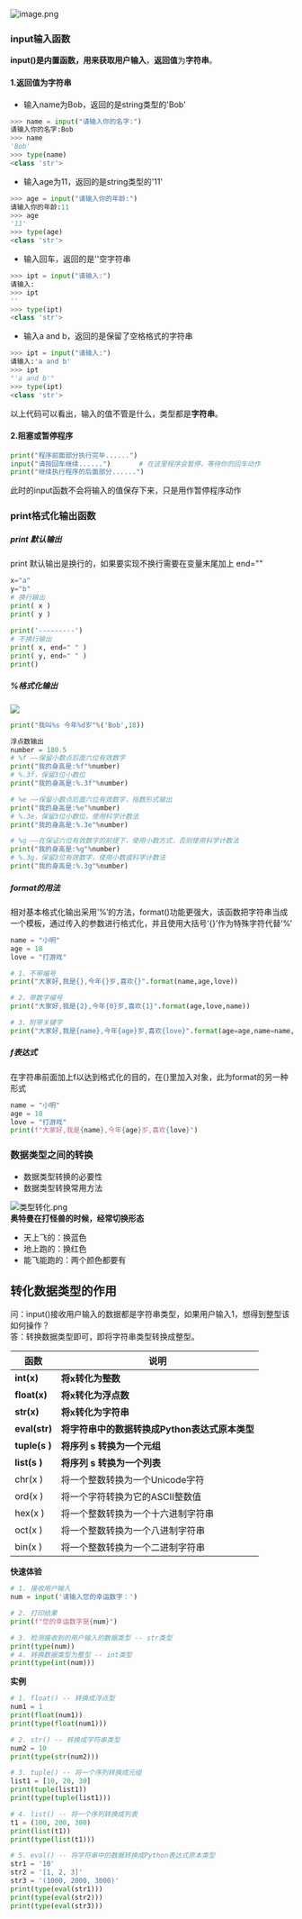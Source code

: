 ![image.png](https://cdn.nlark.com/yuque/0/2023/png/25414438/1675314991849-595a436f-2120-4801-8bec-12c27acd38d3.png#averageHue=%23e8e7e6&clientId=u8b4fd9e7-e30d-4&from=paste&height=341&id=u4ec5ac1d&name=image.png&originHeight=322&originWidth=764&originalType=binary&ratio=1&rotation=0&showTitle=false&size=31240&status=done&style=none&taskId=u88d24bd2-1114-4d28-aba4-0abe5e00aff&title=&width=807.9599914550781)

<a name="GdmIz"></a>
### input输入函数 
**input()**是内置函数，用来**获取用户输入**，**返回值**为**字符串**。
<a name="IEW54"></a>
#### 1.返回值为字符串

- 输入name为Bob，返回的是string类型的'Bob'
```python
>>> name = input("请输入你的名字:")
请输入你的名字:Bob
>>> name
'Bob'
>>> type(name)
<class 'str'>
```

- 输入age为11，返回的是string类型的'11'
```python
>>> age = input("请输入你的年龄:")
请输入你的年龄:11
>>> age
'11'
>>> type(age)
<class 'str'>
```

- 输入回车，返回的是''空字符串
```python
>>> ipt = input("请输入:")
请输入:
>>> ipt
''
>>> type(ipt)
<class 'str'>
```

- 输入a and b，返回的是保留了空格格式的字符串	
```python
>>> ipt = input("请输入:")
请输入:'a and b'
>>> ipt
"'a and b'"
>>> type(ipt)
<class 'str'>
```
以上代码可以看出，输入的值不管是什么，类型都是**字符串**。
<a name="FXUEY"></a>
#### 2.阻塞或暂停程序
```python
print("程序前面部分执行完毕......")
input("请按回车继续......")       # 在这里程序会暂停，等待你的回车动作
print("继续执行程序的后面部分......")
```
此时的input函数不会将输入的值保存下来，只是用作暂停程序动作
<a name="DihTw"></a>
### print格式化输出函数 
<a name="O6vVc"></a>
##### print 默认输出
print 默认输出是换行的，如果要实现不换行需要在变量末尾加上 end=""
```python
x="a"
y="b"
# 换行输出
print( x )
print( y )
 
print('---------')
# 不换行输出
print( x, end=" " )
print( y, end=" " )
print()
```
<a name="Mtoy0"></a>
##### %格式化输出  
![](https://cdn.nlark.com/yuque/0/2019/png/704747/1577703452070-6446d750-7f11-4c01-a026-68e4aecbdef1.png#averageHue=%23e3e2e1&from=url&id=Ngh3E&originHeight=357&originWidth=469&originalType=binary&ratio=1&rotation=0&showTitle=false&status=done&style=none&title=)
```python
print("我叫%s 今年%d岁"%('Bob',18))

浮点数输出 
number = 180.5
# %f ——保留小数点后面六位有效数字
print("我的身高是:%f"%number)
# %.3f，保留3位小数位
print("我的身高是:%.3f"%number)

# %e ——保留小数点后面六位有效数字，指数形式输出
print("我的身高是:%e"%number)
# %.3e，保留3位小数位，使用科学计数法
print("我的身高是:%.3e"%number)

# %g ——在保证六位有效数字的前提下，使用小数方式，否则使用科学计数法
print("我的身高是:%g"%number)
# %.3g，保留3位有效数字，使用小数或科学计数法
print("我的身高是:%.3g"%number)
```
<a name="bwMvD"></a>
##### format的用法
相对基本格式化输出采用‘%’的方法，format()功能更强大，该函数把字符串当成一个模板，通过传入的参数进行格式化，并且使用大括号‘{}’作为特殊字符代替‘%’
```python
name = "小明"
age = 18
love = "打游戏"

# 1、不带编号
print("大家好,我是{},今年{}岁,喜欢{}".format(name,age,love))

# 2、带数字编号
print("大家好,我是{2},今年{0}岁,喜欢{1}".format(age,love,name))

# 3、附带关键字
print("大家好,我是{name},今年{age}岁,喜欢{love}".format(age=age,name=name,love=love))
```
<a name="LFsX8"></a>
##### f表达式 
在字符串前面加上f以达到格式化的目的，在{}里加入对象，此为format的另一种形式
```python
name = "小明"
age = 18
love = "打游戏"
print(f"大家好,我是{name},今年{age}岁,喜欢{love}")

```
<a name="pofke"></a>
### 数据类型之间的转换 

- 数据类型转换的必要性
- 数据类型转换常⽤⽅法

![类型转化.png](https://cdn.nlark.com/yuque/0/2023/png/25414438/1675328909717-b09f516b-65d0-4ace-a821-8021af147518.png#averageHue=%23e7ebe3&clientId=u17b8c7db-c9ea-4&from=ui&id=u2491b215&name=%E7%B1%BB%E5%9E%8B%E8%BD%AC%E5%8C%96.png&originHeight=184&originWidth=450&originalType=binary&ratio=1&rotation=0&showTitle=false&size=96349&status=done&style=none&taskId=u55eb977e-d76f-4a11-946f-831e138a0e5&title=)<br />**奥特曼在打怪兽的时候，经常切换形态**

- 天上飞的：换蓝色
- 地上跑的：换红色
- 能飞能跑的：两个颜色都要有
<a name="ac48da5f"></a>
## 转化数据类型的作用
问：input()接收⽤户输⼊的数据都是字符串类型，如果⽤户输⼊1，想得到整型该如何操作？<br />答：转换数据类型即可，即将字符串类型转换成整型。

| 函数 | 说明 |
| --- | --- |
| **int(x)** | **将x转化为整数** |
| **float(x)** | **将x转化为浮点数** |
| **str(x)** | **将x转化为字符串** |
| **eval(str)** | **将字符串中的数据转换成Python表达式原本类型** |
| **tuple(s )** | **将序列 s 转换为⼀个元组** |
| **list(s )** | **将序列 s 转换为⼀个列表** |
| chr(x ) | 将⼀个整数转换为⼀个Unicode字符 |
| ord(x ) | 将⼀个字符转换为它的ASCII整数值 |
| hex(x ) | 将⼀个整数转换为⼀个⼗六进制字符串 |
| oct(x ) | 将⼀个整数转换为⼀个⼋进制字符串 |
| bin(x ) | 将⼀个整数转换为⼀个⼆进制字符串 |

**快速体验**
```python
# 1. 接收⽤户输⼊
num = input('请输⼊您的幸运数字：')

# 2. 打印结果
print(f"您的幸运数字是{num}")

# 3. 检测接收到的⽤户输⼊的数据类型 -- str类型
print(type(num))
# 4. 转换数据类型为整型 -- int类型
print(type(int(num)))
```
**实例**
```python
# 1. float() -- 转换成浮点型
num1 = 1
print(float(num1))
print(type(float(num1)))

# 2. str() -- 转换成字符串类型
num2 = 10
print(type(str(num2)))

# 3. tuple() -- 将⼀个序列转换成元组
list1 = [10, 20, 30]
print(tuple(list1))
print(type(tuple(list1)))

# 4. list() -- 将⼀个序列转换成列表
t1 = (100, 200, 300)
print(list(t1))
print(type(list(t1)))

# 5. eval() -- 将字符串中的数据转换成Python表达式原本类型
str1 = '10'
str2 = '[1, 2, 3]'
str3 = '(1000, 2000, 3000)'
print(type(eval(str1)))
print(type(eval(str2)))
print(type(eval(str3)))
```
